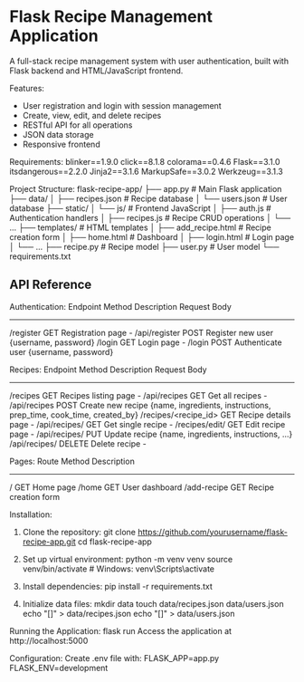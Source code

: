 Flask Recipe Management Application
=================================

A full-stack recipe management system with user authentication, built with Flask backend and HTML/JavaScript frontend.

Features:
- User registration and login with session management
- Create, view, edit, and delete recipes
- RESTful API for all operations
- JSON data storage
- Responsive frontend

Requirements:
blinker==1.9.0
click==8.1.8
colorama==0.4.6
Flask==3.1.0
itsdangerous==2.2.0
Jinja2==3.1.6
MarkupSafe==3.0.2
Werkzeug==3.1.3

Project Structure:
flask-recipe-app/
├── app.py                # Main Flask application
├── data/
│   ├── recipes.json      # Recipe database
│   └── users.json        # User database
├── static/
│   └── js/               # Frontend JavaScript
│       ├── auth.js       # Authentication handlers
│       ├── recipes.js    # Recipe CRUD operations
│       └── ...
├── templates/            # HTML templates
│   ├── add_recipe.html   # Recipe creation form
│   ├── home.html         # Dashboard
│   ├── login.html        # Login page
│   └── ...
├── recipe.py             # Recipe model
├── user.py               # User model
└── requirements.txt

API Reference
------------

Authentication:
Endpoint          Method  Description                          Request Body
----------------  ------  -----------------------------------  -------------------------------
/register         GET     Registration page                    -
/api/register     POST    Register new user                    {username, password}
/login            GET     Login page                           -
/login            POST    Authenticate user                    {username, password}

Recipes:
Endpoint                Method  Description                          Request Body
----------------------  ------  -----------------------------------  -------------------------------
/recipes               GET     Recipes listing page                 -
/api/recipes           GET     Get all recipes                      -
/api/recipes           POST    Create new recipe                    {name, ingredients, instructions, prep_time, cook_time, created_by}
/recipes/<recipe_id>   GET     Recipe details page                  -
/api/recipes/<id>      GET     Get single recipe                    -
/recipes/edit/<id>     GET     Edit recipe page                     -
/api/recipes/<id>      PUT     Update recipe                        {name, ingredients, instructions, ...}
/api/recipes/<id>      DELETE  Delete recipe                        -

Pages:
Route          Method  Description
-------------  ------  -------------------
/              GET     Home page
/home          GET     User dashboard
/add-recipe    GET     Recipe creation form

Installation:
1. Clone the repository:
   git clone https://github.com/yourusername/flask-recipe-app.git
   cd flask-recipe-app

2. Set up virtual environment:
   python -m venv venv
   source venv/bin/activate  # Windows: venv\Scripts\activate

3. Install dependencies:
   pip install -r requirements.txt

4. Initialize data files:
   mkdir data
   touch data/recipes.json data/users.json
   echo "[]" > data/recipes.json
   echo "[]" > data/users.json

Running the Application:
flask run
Access the application at http://localhost:5000

Configuration:
Create .env file with:
FLASK_APP=app.py
FLASK_ENV=development
